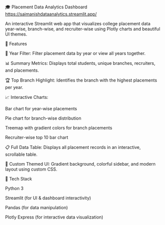 🎓 Placement Data Analytics Dashboard
https://saimanishdataanalytics.streamlit.app/

An interactive Streamlit web app that visualizes college placement data year-wise, branch-wise, and recruiter-wise using Plotly charts and beautiful UI themes.

🚀 Features

📅 Year Filter: Filter placement data by year or view all years together.

📊 Summary Metrics: Displays total students, unique branches, recruiters, and placements.

🏆 Top Branch Highlight: Identifies the branch with the highest placements per year.

📈 Interactive Charts:

Bar chart for year-wise placements

Pie chart for branch-wise distribution

Treemap with gradient colors for branch placements

Recruiter-wise top 10 bar chart

📋 Full Data Table: Displays all placement records in an interactive, scrollable table.

🎨 Custom Themed UI: Gradient background, colorful sidebar, and modern layout using custom CSS.

🧰 Tech Stack

Python 3

Streamlit (for UI & dashboard interactivity)

Pandas (for data manipulation)

Plotly Express (for interactive data visualization)
